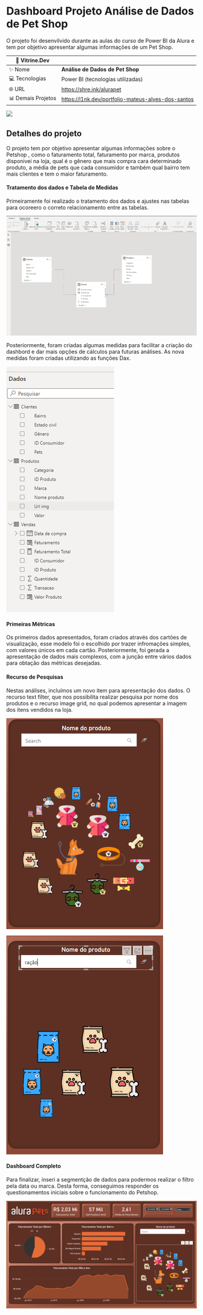 # Dashboard Projeto Análise de Dados de Pet Shop

O projeto foi desenvilvido durante as aulas do curso de Power BI da Alura e tem por objetivo apresentar algumas informações de um Pet Shop.

| :rocket: Vitrine.Dev |    |
| -------------  | --- |
| :sparkles: Nome        | **Análise de Dados de Pet Shop**
| :computer: Tecnologias | Power BI (tecnologias utilizadas)
| :globe_with_meridians: URL         | https://shre.ink/alurapet
| :bar_chart: Demais Projetos     | https://l1nk.dev/portfolio-mateus-alves-dos-santos


<!-- Inserir imagem com a #vitrinedev ao final do link -->
![](https://github.com/gitmattalves/analise_de-dados_petshop/blob/main/alurapet.avif#vitrinedev)

## Detalhes do projeto

O projeto tem por objetivo apresentar algumas informações sobre o Petshop , como o faturamento total, faturamento por marca, produtos disponivei na loja,  qual é o gênero que mais compra cara determinado produto, a média de pets que cada consumidor e também qual bairro tem mais clientes e tem o maior faturamento.

#### Tratamento dos dados e Tabela de Medidas
Primeiramente foi realizado o tratamento dos dados e ajustes nas tabelas para ocoreero o correto relacionamento entre as tabelas.

![](https://github.com/gitmattalves/analise_de-dados_petshop/blob/main/Relacionamentos.png#vitrinedev)

Posteriormente, foram criadas algumas medidas para facilitar a criação do dashbord e dar mais opções de cálculos para futuras análises. As nova medidas foram criadas utilizando as funções Dax.

![](https://github.com/gitmattalves/analise_de-dados_petshop/blob/main/Tabelas_de_medidas.png#vitrinedev)


#### Primeiras Métricas
Os primeiros dados apresentados, foram criados através dos cartões de visualização, esse modelo foi o escolhido por trazer infromações simples, com valores únicos em cada cartão.
Posteriormente, foi gerada a apresentação de dados mais complexos, com a junção entre vários dados para obtação das métricas desejadas.

#### Recurso de Pesquisas 
Nestas análises, incluímos um novo item para apresentação dos dados. O recurso text filter, que nos possibilita realizar pesquisa por nome dos produtos e o recurso image grid, no qual podemos apresentar a imagem dos itens vendidos na loja.

![](https://github.com/gitmattalves/analise_de-dados_petshop/blob/main/pesquisas.png#vitrinedev)

![](https://github.com/gitmattalves/analise_de-dados_petshop/blob/main/pesquisa%20de%20itens.png#vitrinedev)

#### Dashboard Completo

Para finalizar, inseri a segmentção de dados para podermos realizar o filtro pela data ou marca. Desta forma, conseguimos responder os questionamentos iniciais sobre o funcionamento do Petshop.

![](https://github.com/gitmattalves/analise_de-dados_petshop/blob/main/dash_completo.png#vitrinedev)
